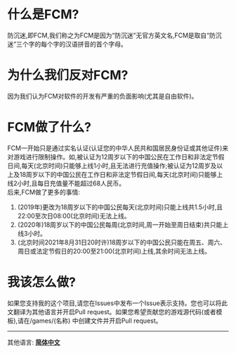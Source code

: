 # 什么是FCM?
防沉迷,即FCM,我们称之为FCM是因为“防沉迷”无官方英文名,FCM是取自“防沉迷”三个字的每个字的汉语拼音的首个字母。
# 为什么我们反对FCM?
因为我们认为FCM对软件的开发有严重的负面影响(尤其是自由软件)。
# FCM做了什么?
FCM一开始只是通过实名认证(认证您的中华人民共和国居民身份证或其他证件)来对游戏进行限制操作。如,被认证为12周岁以下的中国公民在工作日和非法定节假日间,每天(北京时间)只能够上线1小时,且无法进行充值操作;被认证为12周岁及以上及18周岁以下的中国公民在工作日和非法定节假日间,每天(北京时间)只能够上线2小时,且每日充值量不能超过68人民币。  
后来,FCM做了更多的事情:
1. (2019年)更改为18周岁以下的中国公民每天(北京时间)只能上线共1.5小时,且22:00至次日08:00(北京时间)无法上线。
2. (2020年)18周岁以下的中国公民每周(北京时间,周一开始至周日结束)共只能上线3小时。
3. (北京时间2021年8月31日20时许)18周岁以下的中国公民只能在周五、周六、周日或法定节假日的20:00至21:00(北京时间)上线,其余时间无法上线。
# 我该怎么做?
如果您支持我的这个项目,请您在Issues中发布一个Issue表示支持。您也可以将此文翻译为其他语言并开启Pull request。如果您希望贡献您的游戏源代码(或者模板),请在/games/(名称) 中创建文件并开启Pull request。

---
其他语言: **[简体中文](https://github.com/cheny0y0/fcm-opposition/README.md)**
